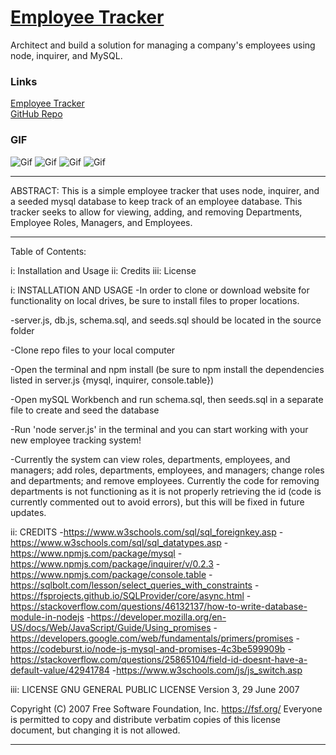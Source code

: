 # [Employee Tracker](https://asuleigh.github.io/EmployeeTracker/)
Architect and build a solution for managing a company's employees using node, inquirer, and MySQL.

### Links
[Employee Tracker](https://asuleigh.github.io/EmployeeTracker/)
<br>
[GitHub Repo](https://github.com/asuleigh/EmployeeTracker)

### GIF
![Gif](tracker1GIF.gif)
![Gif](tracker2GIF.gif)
![Gif](tracker3GIF.gif)
![Gif](tracker4GIF.gif)

<hr>

ABSTRACT: This is a simple employee tracker that uses node, inquirer, and a seeded mysql database to keep track of an employee database. This tracker seeks to allow for viewing, adding, and removing Departments, Employee Roles, Managers, and Employees. 

<hr>

Table of Contents:

i: Installation and Usage ii: Credits iii: License

i: INSTALLATION AND USAGE
-In order to clone or download website for functionality on local drives, be sure to install files to proper locations.

-server.js, db.js, schema.sql, and seeds.sql should be located in the source folder

-Clone repo files to your local computer

-Open the terminal and npm install (be sure to npm install the dependencies listed in server.js {mysql, inquirer, console.table})

-Open mySQL Workbench and run schema.sql, then seeds.sql in a separate file to create and seed the database

-Run 'node server.js' in the terminal and you can start working with your new employee tracking system!

-Currently the system can view roles, departments, employees, and managers; add roles, departments, employees, and managers; change roles and departments; and remove employees. Currently the code for removing departments is not functioning as it is not properly retrieving the id (code is currently commented out to avoid errors), but this will be fixed in future updates.

ii: CREDITS -https://www.w3schools.com/sql/sql_foreignkey.asp -https://www.w3schools.com/sql/sql_datatypes.asp -https://www.npmjs.com/package/mysql -https://www.npmjs.com/package/inquirer/v/0.2.3 -https://www.npmjs.com/package/console.table -https://sqlbolt.com/lesson/select_queries_with_constraints -https://fsprojects.github.io/SQLProvider/core/async.html -https://stackoverflow.com/questions/46132137/how-to-write-database-module-in-nodejs -https://developer.mozilla.org/en-US/docs/Web/JavaScript/Guide/Using_promises -https://developers.google.com/web/fundamentals/primers/promises -https://codeburst.io/node-js-mysql-and-promises-4c3be599909b -https://stackoverflow.com/questions/25865104/field-id-doesnt-have-a-default-value/42941784 -https://www.w3schools.com/js/js_switch.asp

iii: LICENSE GNU GENERAL PUBLIC LICENSE Version 3, 29 June 2007

Copyright (C) 2007 Free Software Foundation, Inc. https://fsf.org/ Everyone is permitted to copy and distribute verbatim copies of this license document, but changing it is not allowed.
<hr>